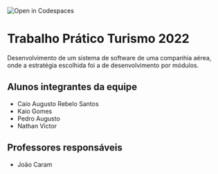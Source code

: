 ![Open in Codespaces](https://classroom.github.com/assets/open-in-codespaces-abfff4d4e15f9e1bd8274d9a39a0befe03a0632bb0f153d0ec72ff541cedbe34.svg)
# Trabalho Prático Turismo 2022
Desenvolvimento de um sistema de software de uma companhia aérea, onde a estratégia escolhida foi a de desenvolvimento por módulos.

## Alunos integrantes da equipe

* Caio Augusto Rebelo Santos
* Kaio Gomes
* Pedro Augusto
* Nathan Victor

## Professores responsáveis

* João Caram

